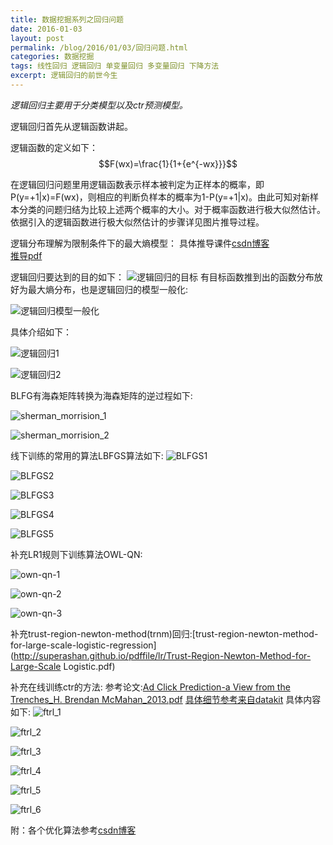 ```yaml
---
title: 数据挖掘系列之回归问题
date: 2016-01-03
layout: post
permalink: /blog/2016/01/03/回归问题.html
categories: 数据挖掘
tags: 线性回归 逻辑回归 单变量回归 多变量回归 下降方法
excerpt: 逻辑回归的前世今生
---
```


*逻辑回归主要用于分类模型以及ctr预测模型。*
    
逻辑回归首先从逻辑函数讲起。

逻辑函数的定义如下：$$F(wx)=\frac{1}{1+{e^{-wx}}}$$



在逻辑回归问题里用逻辑函数表示样本被判定为正样本的概率，即P(y=+1|x)=F(wx)，则相应的判断负样本的概率为1-P(y=+1|x)。由此可知对新样本分类的问题归结为比较上述两个概率的大小。对于概率函数进行极大似然估计。依据引入的逻辑函数进行极大似然估计的步骤详见图片推导过程。 

逻辑分布理解为限制条件下的最大熵模型：
具体推导课件[csdn博客](http://blog.csdn.net/dp_bupt/article/details/50568392)    
[推导pdf](http://www.win-vector.com/dfi/LogisticRegressionMaxEnt.pdf)

逻辑回归要达到的目的如下：
![逻辑回归的目标](http://superashan.github.io/images/lr/lr_maxentroy.png)
有目标函数推到出的函数分布放好为最大熵分布，也是逻辑回归的模型一般化:

![逻辑回归模型一般化](http://superashan.github.io/images/lr/maxentroy2.png)

具体介绍如下：

![逻辑回归1](http://superashan.github.io/images/lr/lr-1.png)

![逻辑回归2](http://superashan.github.io/images/lr/lr-2.png)

BLFG有海森矩阵转换为海森矩阵的逆过程如下:

![sherman_morrision_1](http://superashan.github.io/images/lr/sherman_morrision_1.png)

![sherman_morrision_2](http://superashan.github.io/images/lr/sherman_morrision_2.png)

线下训练的常用的算法LBFGS算法如下:
![BLFGS1](http://superashan.github.io/images/lr/LBFGS_1.png)

![BLFGS2](http://superashan.github.io/images/lr/LBFGS_2.png)

![BLFGS3](http://superashan.github.io/images/lr/LBFGS_3.png)

![BLFGS4](http://superashan.github.io/images/lr/LBFGS_4.png)

![BLFGS5](http://superashan.github.io/images/lr/LBFGS_5.png)

补充LR1规则下训练算法OWL-QN:

![own-qn-1](http://superashan.github.io/images/lr/own-qn-1.png)

![own-qn-2](http://superashan.github.io/images/lr/own-qn-2.png)

![own-qn-3](http://superashan.github.io/images/lr/own-qn-3.png)

补充trust-region-newton-method(trnm)回归:[trust-region-newton-method-for-large-scale-logistic-regression](http://superashan.github.io/pdffile/lr/Trust-Region-Newton-Method-for-Large-Scale Logistic.pdf)

补充在线训练ctr的方法:
参考论文:[Ad Click Prediction-a View from the Trenches_H. Brendan McMahan_2013.pdf](http://superashan.github.io/pdffile/lr/ad-click-prediction.pdf)
[具体细节参考来自datakit](http://www.datakit.cn/blog/2016/05/11/ftrl.html)
具体内容如下:
![ftrl_1](http://superashan.github.io/images/lr/ftrl_1.png)

![ftrl_2](http://superashan.github.io/images/lr/ftrl_2.png)

![ftrl_3](http://superashan.github.io/images/lr/ftrl_3.png)

![ftrl_4](http://superashan.github.io/images/lr/ftrl_4.png)

![ftrl_5](http://superashan.github.io/images/lr/ftrl_5.png)

![ftrl_6](http://superashan.github.io/images/lr/ftrl_6.png)



附：各个优化算法参考[csdn博客](http://blog.csdn.net/langb2014/article/details/48915425)

                                                                                                                                                                                                                                                                                                                                                                                                                                                                                                                                                                                                                                                                                                                                                                                                                                                                                                                                                                                                                                                                                                                                                                                                                                                                                                                                                                                                                                                                                                                                                                                                                                                                                                                                                                                                                                                                                                                                                                                                                                                                                                                                                                                                                                                                                                                                                                                                                                                                                                                                                                                                                                                                                                                                                                                                                                                                                                                                                                                                                                                                                                                                                                                                                                                                                                                                                                                                                                                                                                                                                                                                                                                                                                                                                                                                                                                                                                                                                                                                                                                                                                                                                                                                                                                                                                                                                                                                                                                                                                                                                                                                                                                                                                                                                                                                                                                                                                                                                                                                                                                                                                                                                                                                                                                                                                                                                                                                                                                                                                                                                                                                                                                                                                                                                                                                                                                                                                                                                                                                                                                                                                                                                                                                                                                                                                                                                                                                                                                                                                                                                                                                                                                                                                                                                                                                                                                                                                                                                                                                                                                                                                                                                                                                                                                                                                                                                                                                                                                                                                                                                                                                                                                                                                                                                                                                                                                                                                                                                                                                                                                                                                                                                                                                                                                                                                          


